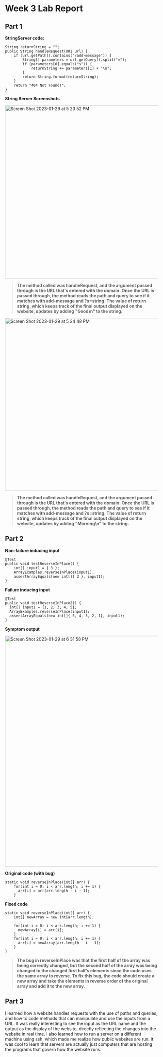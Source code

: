 # Week 3 Lab Report

## Part 1

**StringServer code:**
    
    String returnString = "";
    public String handleRequest(URI url) {
        if (url.getPath().contains("/add-message")) {
            String[] parameters = url.getQuery().split("=");
            if (parameters[0].equals("s")) {
                returnString += parameters[1] + "\n";
            }
            return String.format(returnString);
        }
        return "404 Not Found!";
    }
   
**String Server Screenshots**

<img width="569" alt="Screen Shot 2023-01-29 at 5 23 52 PM" src="https://user-images.githubusercontent.com/114445896/215616590-5e7affc3-3f6b-4f14-b87e-c2109afadc22.png">

>**The method called was handleRequest, and the argument passed through is the URL that's entered with the domain. Once the URL is passed through, the method reads the path and query to see if it matches with add-message and ?s=string. The value of return string, which keeps track of the final output displayed on the website, updates by adding "Good\n" to the string.**

<img width="568" alt="Screen Shot 2023-01-29 at 5 24 48 PM" src="https://user-images.githubusercontent.com/114445896/215616654-8bd41a77-4856-4e15-8ea8-a0facbce63e8.png">

>**The method called was handleRequest, and the argument passed through is the URL that's entered with the domain. Once the URL is passed through, the method reads the path and query to see if it matches with add-message and ?s=string. The value of return string, which keeps track of the final output displayed on the website, updates by adding "Morning\n" to the string.**

## Part 2

**Non-failure inducing input**

    @Test 
    public void testReverseInPlace() {
        int[] input1 = { 3 };
        ArrayExamples.reverseInPlace(input1);
        assertArrayEquals(new int[]{ 3 }, input1);
    }
    
**Failure inducing input**

    @Test
    public void testReverseInPlace2() {
      int[] input1 = {1, 2, 3, 4, 5};
      ArrayExamples.reverseInPlace(input1);
      assertArrayEquals(new int[]{ 5, 4, 3, 2, 1}, input1);
    }
    
**Symptom output**

<img width="758" alt="Screen Shot 2023-01-29 at 6 31 58 PM" src="https://user-images.githubusercontent.com/114445896/215618933-3f338706-1dbd-4796-8bf6-1ead0662136d.png">

**Original code (with bug)**

    static void reverseInPlace(int[] arr) {
        for(int i = 0; i < arr.length; i += 1) {
          arr[i] = arr[arr.length - i - 1];
        }
        
**Fixed code**        
        
    static void reverseInPlace(int[] arr) {
        int[] newArray = new int[arr.length];

        for(int i = 0; i < arr.length; i += 1) {
          newArray[i] = arr[i];
        }
        for(int i = 0; i < arr.length; i += 1) {
          arr[i] = newArray[arr.length - i - 1];
        }
    }

>**The bug in reverseInPlace was that the first half of the array was being correctly changed, but the second half of the array was being changed to the changed first half’s elements since the code uses the same array to reverse. To fix this bug, the code should create a new array and take the elements in reverse order of the original array and add it to the new array.**

## Part 3

I learned how a website handles requests with the use of paths and queries, and how to code methods that can manipulate and use the inputs from a URL. It was really interesting to see the input as the URL name and the output as the display of the website, directly reflecting the changes into the website in real time. I also learned how to run a server on a different machine using ssh, which made me realize how public websites are run. It was cool to learn that servers are actually just computers that are hosting the programs that govern how the website runs.
    
